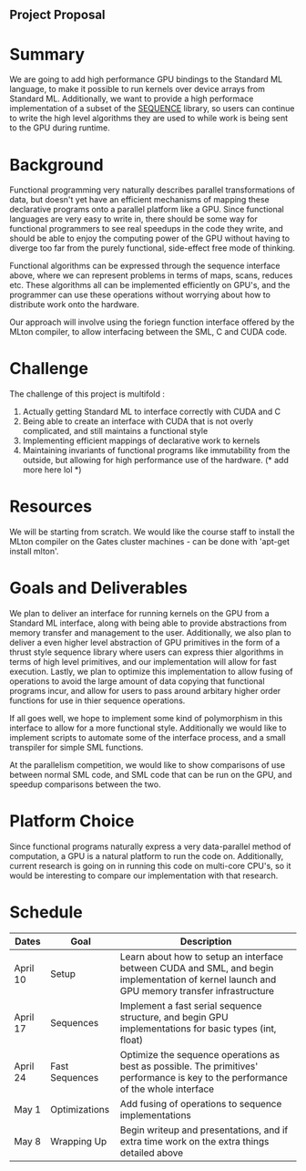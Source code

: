 ## Project Proposal

# Summary
We are going to add high performance GPU bindings to the Standard ML language, to make it possible to run kernels over
device arrays from Standard ML. Additionally, we want to provide a high performace implementation of a subset of the
[SEQUENCE](http://www.cs.cmu.edu/~15210/docs/sig/sequence/SEQUENCE.html) library, so users can continue to write the high 
level algorithms they are used to while work is being sent to the GPU during runtime.

# Background
Functional programming very naturally describes parallel transformations of data, but doesn't yet have an efficient mechanisms
of mapping these declarative programs onto a parallel platform like a GPU. Since functional languages are very easy to write in, 
there should be some way for functional programmers to see real speedups in the code they write, and should be able to enjoy the 
computing power of the GPU without having to diverge too far from the purely functional, side-effect free mode of thinking. 

Functional algorithms can be expressed through the sequence interface above, where we can represent problems in terms of 
maps, scans, reduces etc. These algorithms all can be implemented efficiently on GPU's, and the programmer can use these
operations without worrying about how to distribute work onto the hardware. 

Our approach will involve using the foriegn function interface offered by the MLton compiler, to allow interfacing between
the SML, C and CUDA code. 

# Challenge
The challenge of this project is multifold : 
1. Actually getting Standard ML to interface correctly with CUDA and C
2. Being able to create an interface with CUDA that is not overly complicated, and still maintains a functional style
3. Implementing efficient mappings of declarative work to kernels
4. Maintaining invariants of functional programs like immutability from the outside, but allowing for high performance
   use of the hardware.
(* add more here lol *)

# Resources
We will be starting from scratch. We would like the course staff to install the MLton compiler on the Gates cluster machines - 
can be done with 'apt-get install mlton'.

# Goals and Deliverables
We plan to deliver an interface for running kernels on the GPU from a Standard ML interface, along with being able to provide
abstractions from memory transfer and management to the user. Additionally, we also plan to deliver a even higher level abstraction
of GPU primitives in the form of a thrust style sequence library where users can express thier algorithms in terms of high level
primitives, and our implementation will allow for fast execution. Lastly, we plan to optimize this implementation to allow 
fusing of operations to avoid the large amount of data copying that functional programs incur, and allow for users to pass around
arbitary higher order functions for use in thier sequence operations. 

If all goes well, we hope to implement some kind of polymorphism in this interface to allow for a more functional style. Additionally
we would like to implement scripts to automate some of the interface process, and a small transpiler for simple SML functions. 

At the parallelism competition, we would like to show comparisons of use between normal SML code, and SML code that can be run
on the GPU, and speedup comparisons between the two. 

# Platform Choice
Since functional programs naturally express a very data-parallel method of computation, a GPU is a natural platform to 
run the code on. Additionally, current research is going on in running this code on multi-core CPU's, so it would be interesting
to compare our implementation with that research. 

# Schedule

| Dates | Goal | Description |
| --- | --- | --- |
| April 10 | Setup | Learn about how to setup an interface between CUDA and SML, and begin implementation of kernel launch and GPU memory transfer infrastructure |
| April 17 | Sequences | Implement a fast serial sequence structure, and begin GPU implementations for basic types (int, float) |
| April 24 | Fast Sequences | Optimize the sequence operations as best as possible. The primitives' performance is key to the performance of the whole interface |
| May 1 | Optimizations | Add fusing of operations to sequence implementations |
| May 8 | Wrapping Up | Begin writeup and presentations, and if extra time work on the extra things detailed above |

